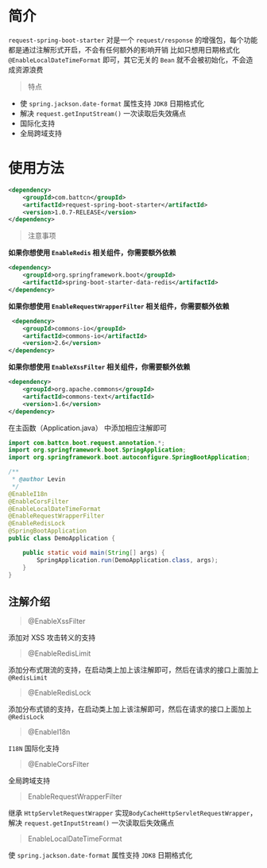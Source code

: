 # 简介

`request-spring-boot-starter` 对是一个 `request/response` 的增强包，每个功能都是通过注解形式开启，不会有任何额外的影响开销
比如只想用日期格式化 `@EnableLocalDateTimeFormat` 即可，其它无关的 `Bean` 就不会被初始化，不会造成资源浪费 


> 特点

- 使 `spring.jackson.date-format` 属性支持 `JDK8` 日期格式化
- 解决 `request.getInputStream()` 一次读取后失效痛点  
- 国际化支持
- 全局跨域支持

# 使用方法

``` xml
<dependency>
    <groupId>com.battcn</groupId>
    <artifactId>request-spring-boot-starter</artifactId>
    <version>1.0.7-RELEASE</version>
</dependency>
```

> 注意事项

**如果你想使用 `EnableRedis` 相关组件，你需要额外依赖**

``` xml
<dependency>
    <groupId>org.springframework.boot</groupId>
    <artifactId>spring-boot-starter-data-redis</artifactId>
</dependency>
```

**如果你想使用 `EnableRequestWrapperFilter` 相关组件，你需要额外依赖**

``` xml
 <dependency>
    <groupId>commons-io</groupId>
    <artifactId>commons-io</artifactId>
    <version>2.6</version>
</dependency>
```

**如果你想使用 `EnableXssFilter` 相关组件，你需要额外依赖**

``` xml
<dependency>
    <groupId>org.apache.commons</groupId>
    <artifactId>commons-text</artifactId>
    <version>1.6</version>
</dependency>
```



在主函数（Application.java） 中添加相应注解即可

``` java
import com.battcn.boot.request.annotation.*;
import org.springframework.boot.SpringApplication;
import org.springframework.boot.autoconfigure.SpringBootApplication;

/**
 * @author Levin
 */
@EnableI18n
@EnableCorsFilter
@EnableLocalDateTimeFormat
@EnableRequestWrapperFilter
@EnableRedisLock
@SpringBootApplication
public class DemoApplication {

    public static void main(String[] args) {
        SpringApplication.run(DemoApplication.class, args);
    }
}

```


## 注解介绍

> @EnableXssFilter

添加对 XSS 攻击转义的支持

> @EnableRedisLimit

添加分布式限流的支持，在启动类上加上该注解即可，然后在请求的接口上面加上`@RedisLimit`

> @EnableRedisLock

添加分布式锁的支持，在启动类上加上该注解即可，然后在请求的接口上面加上`@RedisLock`

> @EnableI18n

`I18N` 国际化支持
 
> @EnableCorsFilter

全局跨域支持

> EnableRequestWrapperFilter

继承 `HttpServletRequestWrapper` 实现`BodyCacheHttpServletRequestWrapper`，解决 `request.getInputStream()` 一次读取后失效痛点

> EnableLocalDateTimeFormat

使 `spring.jackson.date-format` 属性支持 `JDK8` 日期格式化